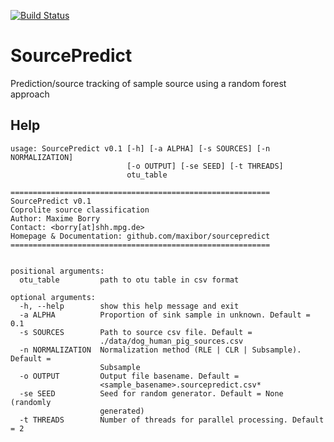 [![Build Status](https://travis-ci.com/maxibor/sourcepredict.svg?token=pwT9AgYi4qJY4LTp9WUy&branch=master)](https://travis-ci.com/maxibor/sourcepredict)

# SourcePredict

Prediction/source tracking of sample source using a random forest approach
## Help

```
usage: SourcePredict v0.1 [-h] [-a ALPHA] [-s SOURCES] [-n NORMALIZATION]
                          [-o OUTPUT] [-se SEED] [-t THREADS]
                          otu_table

==========================================================
SourcePredict v0.1
Coprolite source classification
Author: Maxime Borry
Contact: <borry[at]shh.mpg.de>
Homepage & Documentation: github.com/maxibor/sourcepredict
==========================================================


positional arguments:
  otu_table         path to otu table in csv format

optional arguments:
  -h, --help        show this help message and exit
  -a ALPHA          Proportion of sink sample in unknown. Default = 0.1
  -s SOURCES        Path to source csv file. Default =
                    ./data/dog_human_pig_sources.csv
  -n NORMALIZATION  Normalization method (RLE | CLR | Subsample). Default =
                    Subsample
  -o OUTPUT         Output file basename. Default =
                    <sample_basename>.sourcepredict.csv*
  -se SEED          Seed for random generator. Default = None (randomly
                    generated)
  -t THREADS        Number of threads for parallel processing. Default = 2
```
